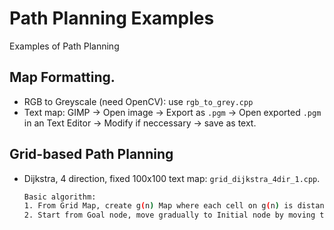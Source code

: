 # Path Planning Examples
Examples of Path Planning

## Map Formatting.
* RGB to Greyscale (need OpenCV): use `rgb_to_grey.cpp`
* Text map: GIMP -> Open image -> Export as `.pgm` -> Open exported `.pgm` in an Text Editor -> Modify if neccessary -> save as text.

## Grid-based Path Planning
* Dijkstra, 4 direction, fixed 100x100 text map: `grid_dijkstra_4dir_1.cpp`.
  ```sh
  Basic algorithm:
  1. From Grid Map, create g(n) Map where each cell on g(n) is distance from that cell to Initial Position.
  2. Start from Goal node, move gradually to Initial node by moving to adjacent cell with smallest cost.
  ```
